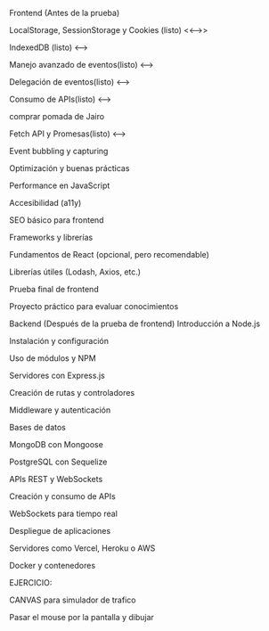 Frontend (Antes de la prueba)

LocalStorage, SessionStorage y Cookies (listo) <<-->>

IndexedDB (listo) <-->

Manejo avanzado de eventos(listo) <-->

Delegación de eventos(listo) <-->

Consumo de APIs(listo) <-->

comprar pomada de Jairo

Fetch API y Promesas(listo) <-->

Event bubbling y capturing

Optimización y buenas prácticas

Performance en JavaScript

Accesibilidad (a11y)

SEO básico para frontend

Frameworks y librerías

Fundamentos de React (opcional, pero recomendable)

Librerías útiles (Lodash, Axios, etc.)

Prueba final de frontend

Proyecto práctico para evaluar conocimientos



Backend (Después de la prueba de frontend)
Introducción a Node.js

Instalación y configuración

Uso de módulos y NPM

Servidores con Express.js

Creación de rutas y controladores

Middleware y autenticación

Bases de datos

MongoDB con Mongoose

PostgreSQL con Sequelize

APIs REST y WebSockets

Creación y consumo de APIs

WebSockets para tiempo real

Despliegue de aplicaciones

Servidores como Vercel, Heroku o AWS

Docker y contenedores


EJERCICIO: 

CANVAS para simulador de trafico

Pasar el mouse por la pantalla y dibujar